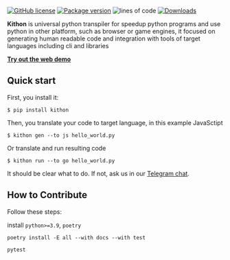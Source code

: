 [![GitHub license](https://img.shields.io/badge/license-MIT-blue.svg)](https://github.com/alploskov/kithon/blob/master/LICENSE.txt) <a href="https://pypi.org/project/kithon" target="_blank"> <img src="https://img.shields.io/pypi/v/kithon?color=%2334D058&label=pypi%20package" alt="Package version"></a> ![lines of code](https://tokei.rs/b1/github/alploskov/kithon) [![Downloads](https://static.pepy.tech/badge/kithon)](https://pepy.tech/project/kithon)

**Kithon** is universal python transpiler for speedup python programs and use python in other platform, such as browser or game engines, it focused on generating human readable code and integration with tools of target languages including cli and libraries

**[Try out the web demo](https://alploskov.github.io/kithon-site/demo/)**

Quick start
------------
First, you install it:

```text
$ pip install kithon
```

Then, you translate your code to target language, in this example JavaSctipt

```text
$ kithon gen --to js hello_world.py
```

Or translate and run resulting code

```text
$ kithon run --to go hello_world.py
```
It should be clear what to do. If not, ask us in our [Telegram chat](https://t.me/kithon).

How to Contribute
-----------------

Follow these steps:

install `python>=3.9`, `poetry`

```
poetry install -E all --with docs --with test
```

```
pytest
```
